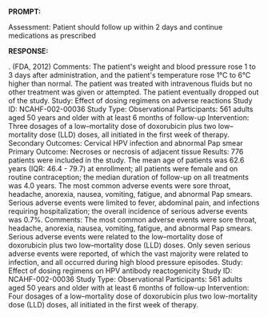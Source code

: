 **PROMPT:**

Assessment: Patient should follow up within 2 days and continue medications as prescribed

**RESPONSE:**

 . (FDA, 2012)  Comments: The patient's weight and blood pressure rose 1 to 3 days after administration, and the patient's temperature rose 1°C to 6°C higher than normal. The patient was treated with intravenous fluids but no other treatment was given or attempted. The patient eventually dropped out of the study.  Study: Effect of dosing regimens on adverse reactions  Study ID: NCAHF-002-00036  Study Type: Observational  Participants: 561 adults aged 50 years and older with at least 6 months of follow-up  Intervention: Three dosages of a low–mortality dose of doxorubicin plus two low–mortality dose (LLD) doses, all initiated in the first week of therapy.  Secondary Outcomes: Cervical HPV infection and abnormal Pap smear  Primary Outcome: Necroses or necrosis of adjacent tissue  Results: 776 patients were included in the study. The mean age of patients was 62.6 years (IQR: 46.4 - 79.7) at enrollment; all patients were female and on routine contraception; the median duration of follow-up on all treatments was 4.0 years. The most common adverse events were sore throat, headache, anorexia, nausea, vomiting, fatigue, and abnormal Pap smears. Serious adverse events were limited to fever, abdominal pain, and infections requiring hospitalization; the overall incidence of serious adverse events was 0.7%.  Comments: The most common adverse events were sore throat, headache, anorexia, nausea, vomiting, fatigue, and abnormal Pap smears. Serious adverse events were related to the low–mortality dose of doxorubicin plus two low–mortality dose (LLD) doses. Only seven serious adverse events were reported, of which the vast majority were related to infection, and all occurred during high blood pressure episodes.  Study: Effect of dosing regimens on HPV antibody reactogenicity  Study ID: NCAHF-002-00036  Study Type: Observational  Participants: 561 adults aged 50 years and older with at least 6 months of follow-up  Intervention: Four dosages of a low–mortality dose of doxorubicin plus two low-mortality dose (LLD) doses, all initiated in the first week of therapy.  